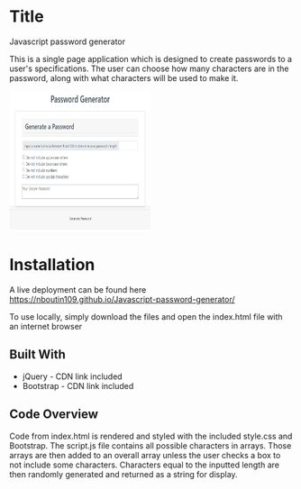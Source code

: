 # Title
<p>Javascript password generator</p>
<p>This is a single page application which is designed to create passwords to a user's specifications. The user can choose how many characters are in the password, along with what characters will be used to make it.</p>
<a href="https://nboutin109.github.io/Javascript-password-generator/"><img src="Capture.PNG" height="250px" width="250px"></a>

# Installation
<p>A live deployment can be found here<a href="https://nboutin109.github.io/Javascript-password-generator/"> 
https://nboutin109.github.io/Javascript-password-generator/</a></p>
<p>To use locally, simply download the files and open the index.html file with an internet browser</p>


## Built With
<ul>
<li>jQuery - CDN link included</li>
<li>Bootstrap - CDN link included</li>
</ul>

## Code Overview
Code from index.html is rendered and styled with the included style.css and Bootstrap. The script.js file contains all possible characters in arrays. Those arrays are then added to an overall array unless the user checks a box to not include some characters. Characters equal to the inputted length are then randomly generated and returned as a string for display.

